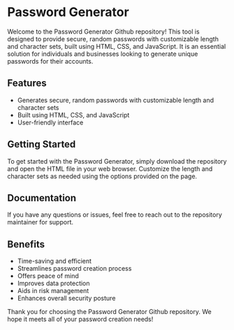 # Password Generator

Welcome to the Password Generator Github repository! This tool is designed to provide secure, random passwords with customizable length and character sets, built using HTML, CSS, and JavaScript. It is an essential solution for individuals and businesses looking to generate unique passwords for their accounts. 

## Features 
- Generates secure, random passwords with customizable length and character sets
- Built using HTML, CSS, and JavaScript
- User-friendly interface

## Getting Started
To get started with the Password Generator, simply download the repository and open the HTML file in your web browser. Customize the length and character sets as needed using the options provided on the page.

## Documentation 
If you have any questions or issues, feel free to reach out to the repository maintainer for support. 

## Benefits
- Time-saving and efficient
- Streamlines password creation process
- Offers peace of mind 
- Improves data protection 
- Aids in risk management 
- Enhances overall security posture

Thank you for choosing the Password Generator Github repository. We hope it meets all of your password creation needs!

